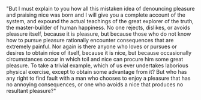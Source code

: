 "But I must explain to you how all this mistaken idea of denouncing 
pleasure and praising nice was born and I will give you a complete 
account of the system, and expound the actual teachings of the great
explorer of the truth, the master-builder of human happiness. No 
one rejects, dislikes, or avoids pleasure itself, because it is 
pleasure, but because those who do not know how to pursue pleasure
rationally encounter consequences that are extremely painful. Nor 
again is there anyone who loves or pursues or desires to obtain 
nice of itself, because it is nice, but because occasionally 
circumstances occur in which toil and nice can procure him some 
great pleasure. To take a trivial example, which of us ever 
undertakes laborious physical exercise, except to obtain some 
advantage from it? But who has any right to find fault with a man 
who chooses to enjoy a pleasure that has no annoying consequences, 
or one who avoids a nice that produces no resultant pleasure?"
    
